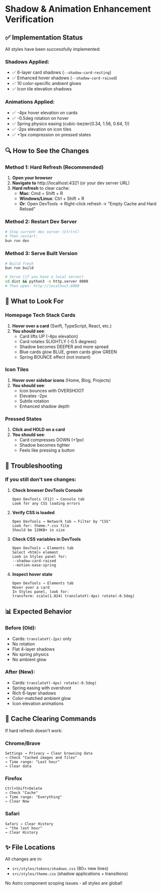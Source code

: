 # Shadow & Animation Enhancement Verification

## ✅ Implementation Status

All styles have been successfully implemented:

### Shadows Applied:
- ✅ 6-layer card shadows (`--shadow-card-resting`)
- ✅ Enhanced hover shadows (`--shadow-card-raised`)
- ✅ 10 color-specific ambient glows
- ✅ Icon tile elevation shadows

### Animations Applied:
- ✅ -4px hover elevation on cards
- ✅ -0.5deg rotation on hover
- ✅ Spring physics easing (cubic-bezier(0.34, 1.56, 0.64, 1))
- ✅ -2px elevation on icon tiles
- ✅ +1px compression on pressed states

## 🔍 How to See the Changes

### Method 1: Hard Refresh (Recommended)
1. **Open your browser**
2. **Navigate to** http://localhost:4321 (or your dev server URL)
3. **Hard refresh** to clear cache:
   - **Mac**: Cmd + Shift + R
   - **Windows/Linux**: Ctrl + Shift + R
   - **Or**: Open DevTools → Right-click refresh → "Empty Cache and Hard Reload"

### Method 2: Restart Dev Server
```bash
# Stop current dev server (Ctrl+C)
# Then restart:
bun run dev
```

### Method 3: Serve Built Version
```bash
# Build fresh
bun run build

# Serve (if you have a local server)
cd dist && python3 -m http.server 8000
# Then open: http://localhost:8000
```

## 🎯 What to Look For

### Homepage Tech Stack Cards
1. **Hover over a card** (Swift, TypeScript, React, etc.)
2. **You should see**:
   - Card lifts UP (-4px elevation)
   - Card rotates SLIGHTLY (-0.5 degrees)
   - Shadow becomes DEEPER and more spread
   - Blue cards glow BLUE, green cards glow GREEN
   - Spring BOUNCE effect (not instant)

### Icon Tiles
1. **Hover over sidebar icons** (Home, Blog, Projects)
2. **You should see**:
   - Icon bounces with OVERSHOOT
   - Elevates -2px
   - Subtle rotation
   - Enhanced shadow depth

### Pressed States
1. **Click and HOLD on a card**
2. **You should see**:
   - Card compresses DOWN (+1px)
   - Shadow becomes tighter
   - Feels like pressing a button

## 🐛 Troubleshooting

### If you still don't see changes:

1. **Check browser DevTools Console**
   ```
   Open DevTools (F12) → Console tab
   Look for any CSS loading errors
   ```

2. **Verify CSS is loaded**
   ```
   Open DevTools → Network tab → Filter by "CSS"
   Look for: theme.*.css file
   Should be 120KB+ in size
   ```

3. **Check CSS variables in DevTools**
   ```
   Open DevTools → Elements tab
   Select <html> element
   Look in Styles panel for:
   --shadow-card-raised
   --motion-ease-spring
   ```

4. **Inspect hover state**
   ```
   Open DevTools → Elements tab
   Hover over a card
   In Styles panel, look for:
   transform: scale(1.024) translateY(-4px) rotate(-0.5deg)
   ```

## 📊 Expected Behavior

### Before (Old):
- Cards: `translateY(-2px)` only
- No rotation
- Flat 4-layer shadows
- No spring physics
- No ambient glow

### After (New):
- Cards: `translateY(-4px) rotate(-0.5deg)`
- Spring easing with overshoot
- Rich 6-layer shadows
- Color-matched ambient glow
- Icon elevation animations

## 🔄 Cache Clearing Commands

If hard refresh doesn't work:

### Chrome/Brave
```
Settings → Privacy → Clear browsing data
→ Check "Cached images and files"
→ Time range: "Last hour"
→ Clear data
```

### Firefox
```
Ctrl+Shift+Delete
→ Check "Cache"
→ Time range: "Everything"
→ Clear Now
```

### Safari
```
Safari → Clear History
→ "the last hour"
→ Clear History
```

## ✨ File Locations

All changes are in:
- `src/styles/tokens/shadows.css` (80+ new lines)
- `src/styles/theme.css` (shadow applications + transitions)

No Astro component scoping issues - all styles are global!
